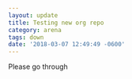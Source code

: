 ```yaml
---
layout: update
title: Testing new org repo
category: arena
tags: down
date: '2018-03-07 12:49:49 -0600'
---
```


Please go through
